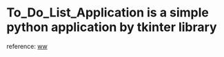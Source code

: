 # To_Do_List_Application is a simple python application by tkinter library
reference: [ww](https://www.javatpoint.com/simple-to-do-list-gui-application-in-python)
